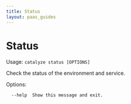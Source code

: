 ```yaml
---
title: Status
layout: paas_guides
---
```


# Status

Usage: `catalyze status [OPTIONS]`

  Check the status of the environment and service.

Options:

```
  --help  Show this message and exit.
```
